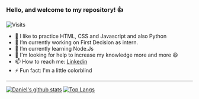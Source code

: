 ### Hello, and welcome to my repository! :+1:
![Visits](https://komarev.com/ghpvc/?username=your-github-DanielMarquesz&style=flat-square)

- :speak_no_evil: I like to practice HTML, CSS and Javascript and also Python
- 🔭 I’m currently working on First Decision as intern.
- 🌱 I’m currently learning Node.Js
- 🤔 I'm looking for help to increase my knowledge more and more :satisfied:
- 📫 How to reach me: [Linkedin](https://www.linkedin.com/in/daniel-marque-dev/)
- ⚡ Fun fact: I'm a little colorblind

<hr>

[![Daniel's github stats](https://github-readme-stats.vercel.app/api?username=DanielMarquesz&hide_border=true)](https://github.com/DanielMarquesz)
[![Top Langs](https://github-readme-stats.vercel.app/api/top-langs/?username=DanielMarquesz&hide_border=true)](https://github.com/anuraghazra/github-readme-stats)

